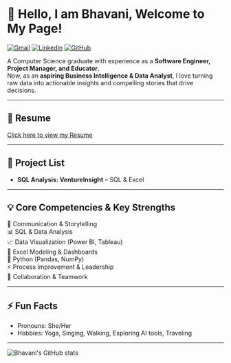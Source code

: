 # 👋 Hello, I am Bhavani, Welcome to My Page!
[![Gmail](https://img.shields.io/badge/Bhavanirams2020@gmail.com-orange?style=flat&logo=gmail)](mailto:Bhavanirams2020@gmail.com)
[![LinkedIn](https://img.shields.io/badge/LinkedIn-blue?style=flat&logo=linkedin)](https://www.linkedin.com/in/bhavani-bala)
[![GitHub](https://img.shields.io/badge/GitHub-black?style=flat&logo=github)](https://github.com/Bhavani-Balasubramanian)

A Computer Science graduate with experience as a **Software Engineer, Project Manager, and Educator**.  
Now, as an **aspiring Business Intelligence & Data Analyst**, I love turning raw data into actionable insights and compelling stories that drive decisions.

---

## 📄 Resume
[Click here to view my Resume](./Bhavani%20Balasubramanian_Resume.pdf)

---

## 📂 Project List
- **SQL Analysis: VentureInsight** – SQL & Excel
 

<!--*(You can add screenshots or GIFs of dashboards in each repo for visual impact)* -->

---

## 💡 Core Competencies & Key Strengths
💬 Communication & Storytelling  
📊 SQL & Data Analysis  
📈 Data Visualization (Power BI, Tableau)  
📝 Excel Modeling & Dashboards  
🐍 Python (Pandas, NumPy)  
⚡ Process Improvement & Leadership  
🤝 Collaboration & Teamwork

---

## ⚡ Fun Facts
- Pronouns: She/Her  
- Hobbies: Yoga, Singing, Walking, Exploring AI tools, Traveling
---
![Bhavani's GitHub stats](https://github-readme-stats.vercel.app/api?username=BhavaniRam&show_icons=true&theme=radical)

